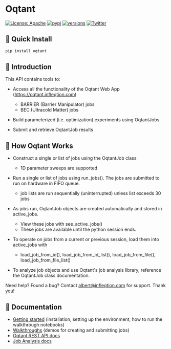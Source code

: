 # Oqtant

[![License: Apache](https://img.shields.io/badge/License-Apache-yellow.svg)](https://opensource.org/licenses/Apache-2.0)
[![pypi](https://img.shields.io/pypi/v/oqtant.svg)](https://pypi.python.org/pypi/oqtant)
[![versions](https://img.shields.io/pypi/pyversions/bert-schemas.svg)](https://pypi.python.org/pypi/bert-schemas)
[![Twitter](https://img.shields.io/twitter/url/https/twitter.com/Infleqtion.svg?style=social&label=Follow%20%40Infleqtion)](https://twitter.com/Infleqtion)

## 🚀 Quick Install

```python
pip install oqtant
```

## 🧭 Introduction

This API contains tools to:

- Access all the functionality of the Oqtant Web App (https://oqtant.infleqtion.com)

  - BARRIER (Barrier Manipulator) jobs
  - BEC (Ultracold Matter) jobs

- Build parameterized (i.e. optimization) experiments using OqtantJobs

- Submit and retrieve OqtantJob results

## 🤖 How Oqtant Works

- Construct a single or list of jobs using the OqtantJob class

  - 1D parameter sweeps are supported

- Run a single or list of jobs using run_jobs(). The jobs are submitted to run on hardware in FIFO queue.

  - job lists are run sequentially (uninterrupted) unless list exceeds 30 jobs

- As jobs run, OqtantJob objects are created automatically and stored in active_jobs.

  - View these jobs with see_active_jobs()
  - These jobs are available until the python session ends.

- To operate on jobs from a current or previous session, load them into active_jobs with

  - load_job_from_id(), load_job_from_id_list(), load_job_from_file(), load_job_from_file_list()

- To analyze job objects and use Oqtant's job analysis library, reference the OqtantJob class documentation.

Need help? Found a bug? Contact <albert@infleqtion.com> for support. Thank you!

## 📓 Documentation

- [Getting started](https://gitlab.com/infleqtion/albert/oqtant/-/blob/main/documentation/INSTALL.md) (installation, setting up the environment, how to run the walkthrough notebooks)
- [Walkthroughs](https://gitlab.com/infleqtion/albert/oqtant/-/blob/main/documentation/walkthroughs/walkthroughs.md) (demos for creating and submitting jobs)
- [Oqtant REST API docs](https://gitlab.com/infleqtion/albert/oqtant/-/blob/main/documentation/oqtant_rest_api_docs.md)
- [Job Analysis docs](https://gitlab.com/infleqtion/albert/oqtant/-/blob/main/documentation/job_analysis_docs.md)
